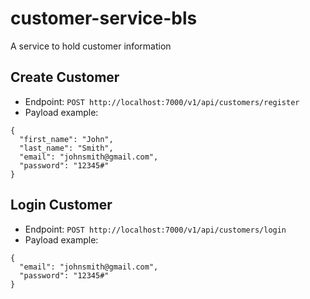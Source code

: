 # customer-service-bls
A service to hold customer information

## Create Customer
* Endpoint: `POST http://localhost:7000/v1/api/customers/register`
* Payload example: 
```
{
  "first_name": "John",
  "last_name": "Smith",
  "email": "johnsmith@gmail.com",
  "password": "12345#"
}

```

## Login Customer
* Endpoint: `POST http://localhost:7000/v1/api/customers/login`
* Payload example: 
```
{
  "email": "johnsmith@gmail.com",
  "password": "12345#"
}

```
